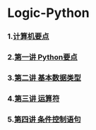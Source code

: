 # Logic-Python
### 1.[计算机要点](LP_20200518.md)
### 2.[第一讲 Python要点](LP_20200520.md)
### 3.[第二讲 基本数据类型](LP_20200522.md)
### 4.[第三讲 运算符](LP_20200524.md)
### 5.[第四讲 条件控制语句](LP_20200526.md)
